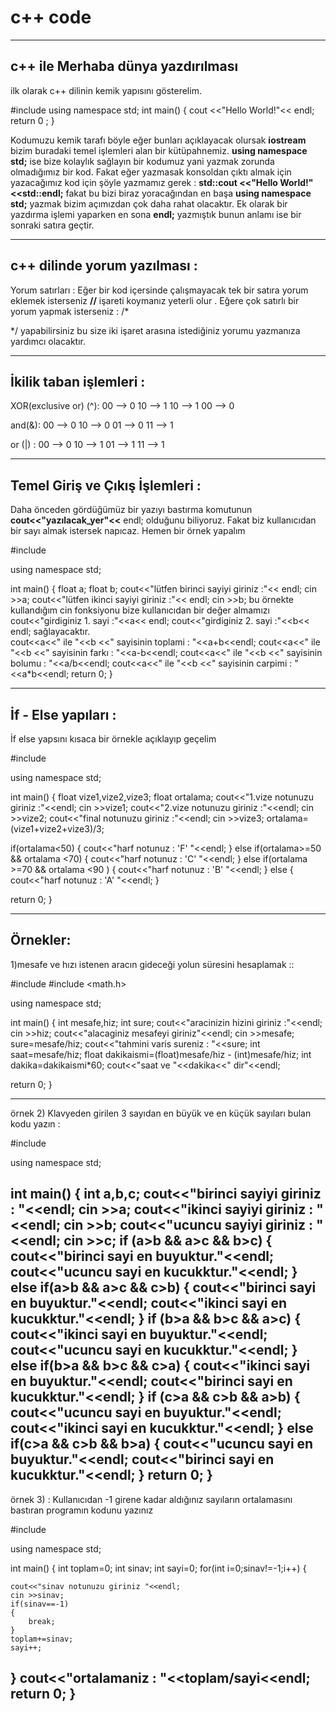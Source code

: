 # c++ code

----

## c++ ile Merhaba dünya yazdırılması

ilk olarak c++ dilinin kemik yapısını gösterelim.

#include <iostream>
using namespace std;
int main() 
{
  cout <<"Hello World!"<< endl;
  return 0 ;
}  

Kodumuzu kemik tarafı böyle eğer bunları açıklayacak olursak **iostream** bizim buradaki temel işlemleri alan bir kütüpahnemiz.
**using namespace std;** ise bize kolaylık sağlayın bir kodumuz yani yazmak zorunda olmadığımız bir kod. Fakat eğer yazmasak konsoldan çıktı almak için yazacağımız kod için şöyle yazmamız gerek  :
   **std::cout <<"Hello World!"<<std::endl;** fakat bu bizi biraz yoracağından en başa **using namespace std;** yazmak bizim açımızdan çok daha rahat olacaktır. Ek olarak bir yazdırma işlemi yaparken en sona **endl;** yazmıştık bunun anlamı ise bir sonraki satıra geçtir.
  
  ----
  
  ## c++ dilinde yorum yazılması :
  
 Yorum satırları : Eğer bir kod içersinde çalışmayacak  tek bir satıra yorum eklemek isterseniz  **//** işareti koymanız yeterli olur . Eğere çok satırlı bir yorum yapmak isterseniz :
  /*
  
  */
yapabilirsiniz bu size iki işaret arasına istediğiniz yorumu yazmanıza yardımcı olacaktır.

----
  

## İkilik taban işlemleri :
  
  XOR(exclusive or) (^):
  00 --> 0
  10 --> 1
  10 --> 1
  00 --> 0
  
  and(&):
  00 --> 0
  10 --> 0
  01 --> 0
  11 --> 1
  
  or (|) :
  00 --> 0
  10 --> 1
  01 --> 1
  11 --> 1
  
----

  
## Temel Giriş ve Çıkış İşlemleri :

  Daha önceden gördüğümüz bir yazıyı bastırma komutunun **cout<<"yazılacak_yer"<<** endl; olduğunu biliyoruz. Fakat biz kullanıcıdan bir sayı almak istersek napıcaz. 
  Hemen bir örnek yapalım
  
  #include <iostream>

using namespace std;

int main()
{
float a;
float b;
cout<<"lütfen birinci sayiyi giriniz :"<< endl;
cin >>a;
cout<<"lütfen ikinci sayiyi giriniz :"<< endl;
cin >>b;                                                                                       bu örnekte kullandığım cin fonksiyonu bize kullanıcıdan bir değer almamızı
cout<<"girdiginiz 1. sayi :"<<a<< endl;
cout<<"girdiginiz 2. sayi :"<<b<< endl;                                                        sağlayacaktır.                                                 
cout<<a<<" ile "<<b <<" sayisinin toplami :  "<<a+b<<endl;
cout<<a<<" ile "<<b <<" sayisinin farkı :  "<<a-b<<endl;
cout<<a<<" ile "<<b <<" sayisinin bolumu :  "<<a/b<<endl;
cout<<a<<" ile "<<b <<" sayisinin carpimi :  "<<a*b<<endl;
return 0;
}
  
  
----
  
## İf - Else yapıları :
  
  İf else yapsını  kısaca bir örnekle açıklayıp geçelim
  
  
  #include <iostream>

using namespace std;

int main()
{
float vize1,vize2,vize3;
float ortalama;
cout<<"1.vize notunuzu giriniz :"<<endl;
cin >>vize1;
cout<<"2.vize notunuzu giriniz :"<<endl;
cin >>vize2;
cout<<"final notunuzu giriniz :"<<endl;
cin >>vize3;
ortalama=(vize1+vize2+vize3)/3;

if(ortalama<50)
{
    cout<<"harf notunuz : 'F' "<<endl;
}
else if(ortalama>=50 && ortalama <70)
{
    cout<<"harf notunuz : 'C' "<<endl;
}
else if(ortalama >=70 && ortalama <90 )
{
     cout<<"harf notunuz : 'B' "<<endl;
}
else
{
     cout<<"harf notunuz : 'A' "<<endl;
}

return 0;
}


                                       
---- 

                                       
  
## Örnekler:
                                       
1)mesafe ve hızı istenen aracın gideceği yolun süresini hesaplamak ::
                                       
#include <iostream>
#include <math.h>

using namespace std;

int main()
{
    int  mesafe,hiz;
    int sure;
    cout<<"aracinizin hizini giriniz :"<<endl;
    cin >>hiz;
    cout<<"alacaginiz mesafeyi giriniz"<<endl;
    cin >>mesafe;
    sure=mesafe/hiz;
    cout<<"tahmini varis sureniz  : "<<sure;
    int saat=mesafe/hiz;
    float dakikaismi=(float)mesafe/hiz - (int)mesafe/hiz;
    int dakika=dakikaismi*60;
    cout<<"saat  ve "<<dakika<<" dir"<<endl;

return 0;
}

----  
  
örnek 2)  Klavyeden girilen 3 sayıdan en büyük ve en küçük sayıları bulan kodu yazın :
                                       
  
#include <iostream>

using namespace std;

int main()
{
int a,b,c;
cout<<"birinci sayiyi giriniz : "<<endl;
cin >>a;
cout<<"ikinci  sayiyi giriniz : "<<endl;
cin >>b;
cout<<"ucuncu sayiyi giriniz : "<<endl;
cin >>c;
if (a>b && a>c && b>c)
{
cout<<"birinci sayi en buyuktur."<<endl;
cout<<"ucuncu sayi en kucukktur."<<endl;
}
else if(a>b && a>c && c>b)
{
cout<<"birinci sayi en buyuktur."<<endl;
cout<<"ikinci sayi en kucukktur."<<endl;
}
if (b>a && b>c && a>c)
{
cout<<"ikinci sayi en buyuktur."<<endl;
cout<<"ucuncu sayi en kucukktur."<<endl;
}
else if(b>a && b>c && c>a)
{
cout<<"ikinci sayi en buyuktur."<<endl;
cout<<"birinci sayi en kucukktur."<<endl;
}
if (c>a && c>b && a>b)
{
cout<<"ucuncu sayi en buyuktur."<<endl;
cout<<"ikinci sayi en kucukktur."<<endl;
}
else if(c>a && c>b && b>a)
{
cout<<"ucuncu sayi en buyuktur."<<endl;
cout<<"birinci sayi en kucukktur."<<endl;
}
return 0;
}
----
                                       
örnek 3) : Kullanıcıdan -1 girene kadar aldığınız sayıların ortalamasını bastıran programın kodunu yazınız
  
  #include <iostream>

using namespace std;

int main()
{
int toplam=0;
int sinav;
int sayi=0;
for(int i=0;sinav!=-1;i++)
{

    cout<<"sinav notunuzu giriniz "<<endl;
    cin >>sinav;
    if(sinav==-1)
    {
        break;
    }
    toplam+=sinav;
    sayi++;

}
cout<<"ortalamaniz : "<<toplam/sayi<<endl;
return 0;
}
----
  
  
  
  
  
  
